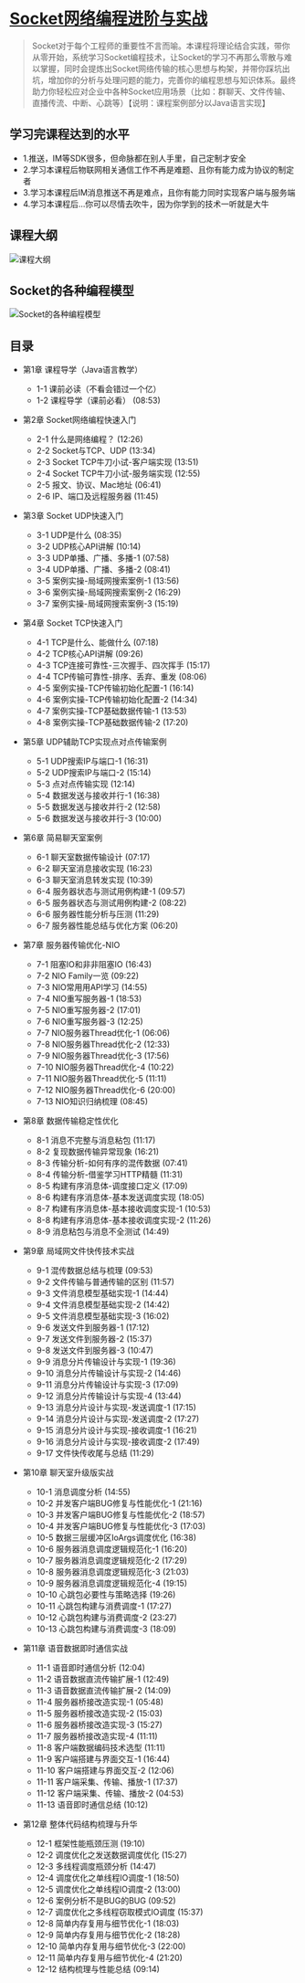 # [Socket网络编程进阶与实战](https://coding.imooc.com/learn/list/286.html)

> Socket对于每个工程师的重要性不言而喻。本课程将理论结合实践，带你从零开始，系统学习Socket编程技术，让Socket的学习不再那么零散与难以掌握，同时会提炼出Socket网络传输的核心思想与构架，并带你踩坑出坑，增加你的分析与处理问题的能力，完善你的编程思想与知识体系。最终助力你轻松应对企业中各种Socket应用场景（比如：群聊天、文件传输、直播传流、中断、心跳等）【说明：课程案例部分以Java语言实现】


## 学习完课程达到的水平

+ 1.推送，IM等SDK很多，但命脉都在别人手里，自己定制才安全
+ 2.学习本课程后物联网相关通信工作不再是难题、且你有能力成为协议的制定者
+ 3.学习本课程后IM消息推送不再是难点，且你有能力同时实现客户端与服务端
+ 4.学习本课程后…你可以尽情去吹牛，因为你学到的技术一听就是大牛

## 课程大纲

![课程大纲](images/课程大纲.png)

## Socket的各种编程模型

![Socket的各种编程模型](images/Socket的各种编程模型.png)

## 目录

+ 第1章 课程导学（Java语言教学）
  + 1-1 课前必读（不看会错过一个亿）
  + 1-2 课程导学（课前必看） (08:53)

+ 第2章 Socket网络编程快速入门
  + 2-1 什么是网络编程？ (12:26)
  + 2-2 Socket与TCP、UDP (13:34)
  + 2-3 Socket TCP牛刀小试-客户端实现 (13:51)
  + 2-4 Socket TCP牛刀小试-服务端实现 (12:55)
  + 2-5 报文、协议、Mac地址 (06:41)
  + 2-6 IP、端口及远程服务器 (11:45)

+ 第3章 Socket UDP快速入门
  + 3-1 UDP是什么 (08:35)
  + 3-2 UDP核心API讲解 (10:14)
  + 3-3 UDP单播、广播、多播-1 (07:58)
  + 3-4 UDP单播、广播、多播-2 (08:41)
  + 3-5 案例实操-局域网搜索案例-1 (13:56)
  + 3-6 案例实操-局域网搜索案例-2 (16:29)
  + 3-7 案例实操-局域网搜索案例-3 (15:19)

+ 第4章 Socket TCP快速入门
  + 4-1 TCP是什么、能做什么 (07:18)
  + 4-2 TCP核心API讲解 (09:26)
  + 4-3 TCP连接可靠性-三次握手、四次挥手 (15:17)
  + 4-4 TCP传输可靠性-排序、丢弃、重发 (08:06)
  + 4-5 案例实操-TCP传输初始化配置-1 (16:14)
  + 4-6 案例实操-TCP传输初始化配置-2 (14:34)
  + 4-7 案例实操-TCP基础数据传输-1 (13:53)
  + 4-8 案例实操-TCP基础数据传输-2 (17:20)

+ 第5章 UDP辅助TCP实现点对点传输案例
  + 5-1 UDP搜索IP与端口-1 (16:31)
  + 5-2 UDP搜索IP与端口-2 (15:14)
  + 5-3 点对点传输实现 (12:14)
  + 5-4 数据发送与接收并行-1 (16:38)
  + 5-5 数据发送与接收并行-2 (12:58)
  + 5-6 数据发送与接收并行-3 (10:00)

+ 第6章 简易聊天室案例
  + 6-1 聊天室数据传输设计 (07:17)
  + 6-2 聊天室消息接收实现 (16:23)
  + 6-3 聊天室消息转发实现 (10:39)
  + 6-4 服务器状态与测试用例构建-1 (09:57)
  + 6-5 服务器状态与测试用例构建-2 (08:22)
  + 6-6 服务器性能分析与压测 (11:29)
  + 6-7 服务器性能总结与优化方案 (06:20)

+ 第7章 服务器传输优化-NIO
  + 7-1 阻塞IO和⾮非阻塞IO (16:43)
  + 7-2 NIO Family一览 (09:22)
  + 7-3 NIO常⽤用API学习 (14:55)
  + 7-4 NIO重写服务器-1 (18:53)
  + 7-5 NIO重写服务器-2 (17:01)
  + 7-6 NIO重写服务器-3 (12:25)
  + 7-7 NIO服务器Thread优化-1 (06:06)
  + 7-8 NIO服务器Thread优化-2 (12:33)
  + 7-9 NIO服务器Thread优化-3 (17:56)
  + 7-10 NIO服务器Thread优化-4 (10:22)
  + 7-11 NIO服务器Thread优化-5 (11:11)
  + 7-12 NIO服务器Thread优化-6 (20:00)
  + 7-13 NIO知识归纳梳理 (08:45)

+ 第8章 数据传输稳定性优化
  + 8-1 消息不完整与消息粘包 (11:17)
  + 8-2 复现数据传输异常现象 (16:21)
  + 8-3 传输分析-如何有序的混传数据 (07:41)
  + 8-4 传输分析-借鉴学习HTTP精髓 (11:31)
  + 8-5 构建有序消息体-调度接口定义 (17:09)
  + 8-6 构建有序消息体-基本发送调度实现 (18:05)
  + 8-7 构建有序消息体-基本接收调度实现-1 (10:53)
  + 8-8 构建有序消息体-基本接收调度实现-2 (11:26)
  + 8-9 消息粘包与消息不全测试 (14:49)

+ 第9章 局域网文件快传技术实战
  + 9-1 混传数据总结与梳理 (09:53)
  + 9-2 文件传输与普通传输的区别 (11:57)
  + 9-3 文件消息模型基础实现-1 (14:44)
  + 9-4 文件消息模型基础实现-2 (14:42)
  + 9-5 文件消息模型基础实现-3 (16:02)
  + 9-6 发送文件到服务器-1 (17:12)
  + 9-7 发送文件到服务器-2 (15:37)
  + 9-8 发送文件到服务器-3 (10:47)
  + 9-9 消息分片传输设计与实现-1 (19:36)
  + 9-10 消息分片传输设计与实现-2 (14:46)
  + 9-11 消息分片传输设计与实现-3 (17:09)
  + 9-12 消息分片传输设计与实现-4 (13:44)
  + 9-13 消息分片设计与实现-发送调度-1 (17:15)
  + 9-14 消息分片设计与实现-发送调度-2 (17:27)
  + 9-15 消息分片设计与实现-接收调度-1 (16:21)
  + 9-16 消息分片设计与实现-接收调度-2 (17:49)
  + 9-17 文件快传收尾与总结 (11:29)

+ 第10章 聊天室升级版实战
  + 10-1 消息调度分析 (14:55)
  + 10-2 并发客户端BUG修复与性能优化-1 (21:16)
  + 10-3 并发客户端BUG修复与性能优化-2 (18:57)
  + 10-4 并发客户端BUG修复与性能优化-3 (17:03)
  + 10-5 数据三层缓冲区IoArgs调度优化 (16:38)
  + 10-6 服务器消息调度逻辑规范化-1 (16:20)
  + 10-7 服务器消息调度逻辑规范化-2 (17:29)
  + 10-8 服务器消息调度逻辑规范化-3 (21:03)
  + 10-9 服务器消息调度逻辑规范化-4 (19:15)
  + 10-10 心跳包必要性与策略选择 (19:26)
  + 10-11 心跳包构建与消费调度-1 (17:27)
  + 10-12 心跳包构建与消费调度-2 (23:27)
  + 10-13 心跳包构建与消费调度-3 (18:09)

+ 第11章 语音数据即时通信实战
  + 11-1 语音即时通信分析 (12:04)
  + 11-2 语音数据直流传输扩展-1 (12:49)
  + 11-3 语音数据直流传输扩展-2 (14:09)
  + 11-4 服务器桥接改造实现-1 (05:48)
  + 11-5 服务器桥接改造实现-2 (15:03)
  + 11-6 服务器桥接改造实现-3 (15:27)
  + 11-7 服务器桥接改造实现-4 (11:11)
  + 11-8 客户端数据编码技术选型 (11:11)
  + 11-9 客户端搭建与界面交互-1 (16:44)
  + 11-10 客户端搭建与界面交互-2 (12:06)
  + 11-11 客户端采集、传输、播放-1 (17:37)
  + 11-12 客户端采集、传输、播放-2 (04:53)
  + 11-13 语音即时通信总结 (10:12)

+ 第12章 整体代码结构梳理与升华
  + 12-1 框架性能瓶颈压测 (19:10)
  + 12-2 调度优化之发送数据调度优化 (15:27)
  + 12-3 多线程调度瓶颈分析 (14:47)
  + 12-4 调度优化之单线程IO调度-1 (18:50)
  + 12-5 调度优化之单线程IO调度-2 (13:00)
  + 12-6 案例分析不是BUG的BUG (09:52)
  + 12-7 调度优化之多线程窃取模式IO调度 (15:37)
  + 12-8 简单内存复用与细节优化-1 (18:03)
  + 12-9 简单内存复用与细节优化-2 (18:28)
  + 12-10 简单内存复用与细节优化-3 (22:00)
  + 12-11 简单内存复用与细节优化-4 (21:20)
  + 12-12 结构梳理与性能总结 (09:14)
